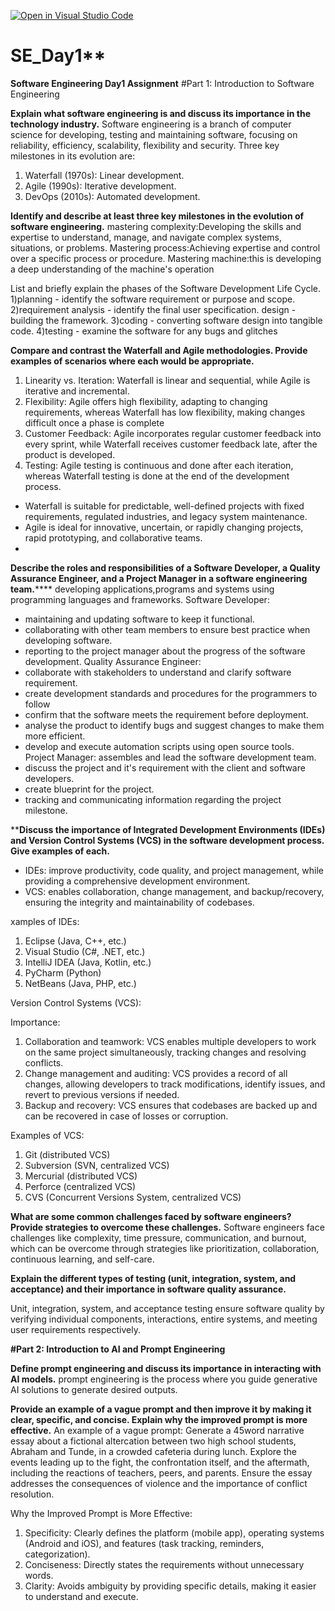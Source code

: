 [![Open in Visual Studio Code](https://classroom.github.com/assets/open-in-vscode-2e0aaae1b6195c2367325f4f02e2d04e9abb55f0b24a779b69b11b9e10269abc.svg)](https://classroom.github.com/online_ide?assignment_repo_id=18476399&assignment_repo_type=AssignmentRepo)
# SE_Day1**
**Software Engineering Day1 Assignment**
#Part 1: Introduction to Software Engineering

**Explain what software engineering is and discuss its importance in the technology industry.**
Software engineering is a branch of computer science for developing, testing and maintaining software, focusing on reliability, efficiency, scalability, flexibility and security. Three key milestones in its evolution are:
1. Waterfall (1970s): Linear development.
2. Agile (1990s): Iterative development.
3. DevOps (2010s): Automated development.

**Identify and describe at least three key milestones in the evolution of software engineering.**
mastering complexity:Developing the skills and expertise to understand, manage, and navigate complex systems, situations, or problems.
Mastering process:Achieving expertise and control over a specific process or procedure.
Mastering machine:this is developing a deep understanding of the machine's operation


List and briefly explain the phases of the Software Development Life Cycle.
1)planning - identify the software requirement or purpose and scope.
2)requirement analysis - identify the final user specification. 
design - building the framework. 
3)coding - converting software design into tangible code.
4)testing - examine the software for any bugs and glitches


**Compare and contrast the Waterfall and Agile methodologies. Provide examples of scenarios where each would be appropriate.**

1. Linearity vs. Iteration: Waterfall is linear and sequential, while Agile is iterative and incremental.
2. Flexibility: Agile offers high flexibility, adapting to changing requirements, whereas Waterfall has low flexibility, making changes difficult once a phase is complete
3. Customer Feedback: Agile incorporates regular customer feedback into every sprint, while Waterfall receives customer feedback late, after the product is developed.
4. Testing: Agile testing is continuous and done after each iteration, whereas Waterfall testing is done at the end of the development process.

- Waterfall is suitable for predictable, well-defined projects with fixed requirements, regulated industries, and legacy system maintenance.
- Agile is ideal for innovative, uncertain, or rapidly changing projects, rapid prototyping, and collaborative teams.
- 
**Describe the roles and responsibilities of a Software Developer, a Quality Assurance Engineer, and a Project Manager in a software engineering team.******
developing applications,programs and systems using programming languages and frameworks.
    Software Developer:
- maintaining and updating software to keep it functional. 
- collaborating with other team members to ensure best practice when developing software.
 - reporting to the project manager about the progress of the software development.
    Quality Assurance Engineer:
 - collaborate with stakeholders to understand and clarify software requirement.
 - create development standards and procedures for the programmers to follow
 - confirm that the software meets the requirement before deployment. 
 - analyse the product to identify bugs and suggest changes to make them more efficient. 
 - develop and execute automation scripts using open source tools.
     Project Manager:
   assembles and lead the software development team.
 - discuss the project and it's requirement with the client and software developers.
 - create blueprint for the project.
 - tracking and communicating information regarding the project milestone. 


****Discuss the importance of Integrated Development Environments (IDEs) and Version Control Systems (VCS) in the software development process. Give examples of each.**

- IDEs: improve productivity, code quality, and project management, while providing a comprehensive development environment.
- VCS: enables collaboration, change management, and backup/recovery, ensuring the integrity and maintainability of codebases.

xamples of IDEs:

1. Eclipse (Java, C++, etc.)
2. Visual Studio (C#, .NET, etc.)
3. IntelliJ IDEA (Java, Kotlin, etc.)
4. PyCharm (Python)
5. NetBeans (Java, PHP, etc.)

Version Control Systems (VCS):

Importance:
1. Collaboration and teamwork: VCS enables multiple developers to work on the same project simultaneously, tracking changes and resolving conflicts.
2. Change management and auditing: VCS provides a record of all changes, allowing developers to track modifications, identify issues, and revert to previous versions if needed.
3. Backup and recovery: VCS ensures that codebases are backed up and can be recovered in case of losses or corruption.

Examples of VCS:

1. Git (distributed VCS)
2. Subversion (SVN, centralized VCS)
3. Mercurial (distributed VCS)
4. Perforce (centralized VCS)
5. CVS (Concurrent Versions System, centralized VCS)


**What are some common challenges faced by software engineers? Provide strategies to overcome these challenges.**
Software engineers face challenges like complexity, time pressure, communication, and burnout, which can be overcome through strategies like prioritization, collaboration, continuous learning, and self-care.

**Explain the different types of testing (unit, integration, system, and acceptance) and their importance in software quality assurance.**

Unit, integration, system, and acceptance testing ensure software quality by verifying individual components, interactions, entire systems, and meeting user requirements respectively.

**#Part 2: Introduction to AI and Prompt Engineering**


**Define prompt engineering and discuss its importance in interacting with AI models.**
 prompt engineering  is the process where you guide generative AI solutions to generate desired outputs.
 
**Provide an example of a vague prompt and then improve it by making it clear, specific, and concise. Explain why the improved prompt is more effective.**
       An example of a vague prompt:
Generate a 45word narrative essay about a fictional altercation between two high school students, Abraham and Tunde, in a crowded cafeteria during lunch. Explore the events leading up to the fight, the confrontation itself, and the aftermath, including the reactions of teachers, peers, and parents. Ensure the essay addresses the consequences of violence and the importance of conflict resolution.
       
Why the Improved Prompt is More Effective:
1. Specificity: Clearly defines the platform (mobile app), operating systems (Android and iOS), and features (task tracking, reminders, categorization).
2. Conciseness: Directly states the requirements without unnecessary words.
3. Clarity: Avoids ambiguity by providing specific details, making it easier to understand and execute.

